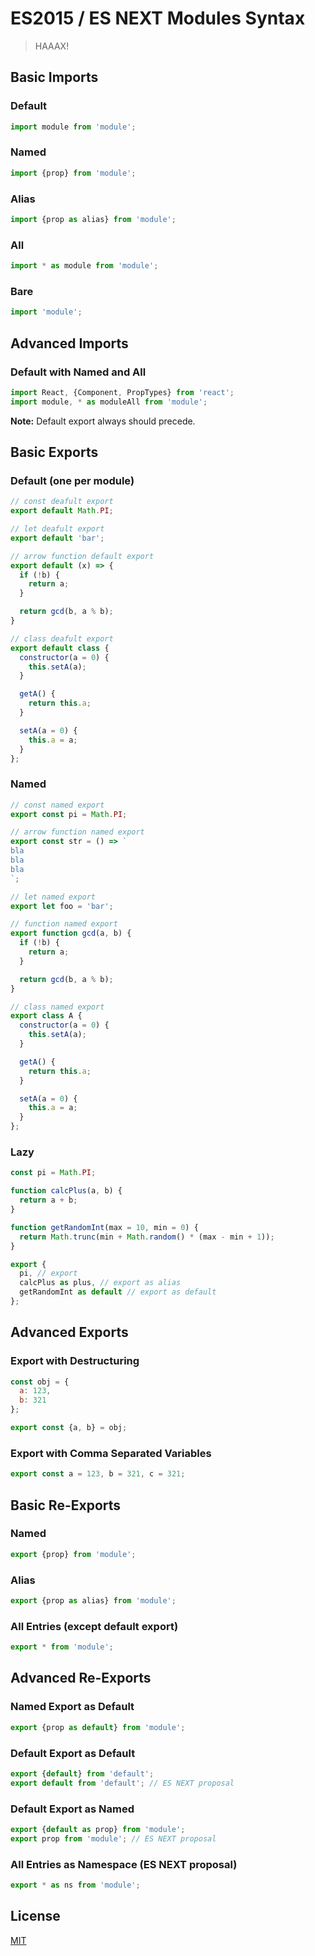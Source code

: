 # ES2015 / ES NEXT Modules Syntax

> HAAAX!

## Basic Imports

### Default

```javascript
import module from 'module';
```

### Named

```javascript
import {prop} from 'module';
```

### Alias

```javascript
import {prop as alias} from 'module';
```

### All

```javascript
import * as module from 'module';
```

### Bare

```javascript
import 'module';
```

## Advanced Imports

### Default with Named and All

```javascript
import React, {Component, PropTypes} from 'react';
import module, * as moduleAll from 'module';
```

**Note:** Default export always should precede.

## Basic Exports

### Default (one per module)

```javascript
// const deafult export
export default Math.PI;

// let deafult export
export default 'bar';

// arrow function default export
export default (x) => {
  if (!b) {
    return a;
  }

  return gcd(b, a % b);
}

// class deafult export
export default class {
  constructor(a = 0) {
    this.setA(a);
  }

  getA() {
    return this.a;
  }

  setA(a = 0) {
    this.a = a;
  }
};
```

### Named

```javascript
// const named export
export const pi = Math.PI;

// arrow function named export
export const str = () => `
bla
bla
bla
`;

// let named export
export let foo = 'bar';

// function named export
export function gcd(a, b) {
  if (!b) {
    return a;
  }

  return gcd(b, a % b);
}

// class named export
export class A {
  constructor(a = 0) {
    this.setA(a);
  }

  getA() {
    return this.a;
  }

  setA(a = 0) {
    this.a = a;
  }
};
```

### Lazy

```javascript
const pi = Math.PI;

function calcPlus(a, b) {
  return a + b;
}

function getRandomInt(max = 10, min = 0) {
  return Math.trunc(min + Math.random() * (max - min + 1));
}

export {
  pi, // export
  calcPlus as plus, // export as alias
  getRandomInt as default // export as default
};
```

## Advanced Exports

### Export with Destructuring

```javascript
const obj = {
  a: 123,
  b: 321
};

export const {a, b} = obj;
```

### Export with Comma Separated Variables

```javascript
export const a = 123, b = 321, c = 321;
```

## Basic Re-Exports

### Named

```javascript
export {prop} from 'module';
```

### Alias

``` javascript
export {prop as alias} from 'module';
```

### All Entries (except default export)

```javascript
export * from 'module';
```

## Advanced Re-Exports

### Named Export as Default

```javascript
export {prop as default} from 'module';
```

### Default Export as Default

```javascript
export {default} from 'default';
export default from 'default'; // ES NEXT proposal
```

### Default Export as Named

```javascript
export {default as prop} from 'module';
export prop from 'module'; // ES NEXT proposal
```

### All Entries as Namespace (ES NEXT proposal)

```javascript
export * as ns from 'module';
```

## License

[MIT](http://preco.mit-license.org/)

